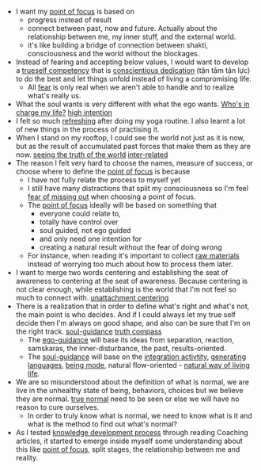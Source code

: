 - I want my [point of focus](<point of focus.md>) is based on
    - progress instead of result
    - connect between past, now and future. Actually about the relationship between me, my inner stuff, and the external world.
    - it's like building a bridge of connection between shakti, consciousness and the world without the blockages.
- Instead of fearing and accepting below values, I would want to develop a [trueself competency](<trueself competency.md>) that is [conscientious dedication](<conscientious dedication.md>) (tận tâm tận lực) to do the best and let things unfold instead of living a compromising life.
    - All [fear](<fear.md>) is only real when we aren't able to handle and to realize what's really us.
- What the soul wants is very different with what the ego wants. [Who's in charge my life?](<Who's in charge my life?.md>) [high intention](<high intention.md>)
- I felt so much [refreshing](<refreshing.md>) after doing my yoga routine. I also learnt a lot of new things in the process of practising it.
- When I stand on my rooftop, I could see the world not just as it is now, but as the result of accumulated past forces that make them as they are now. [seeing the truth of the world](<seeing the truth of the world.md>) [inter-related](<inter-related.md>)
- The reason I felt very hard to choose the names, measure of success, or choose where to define the [point of focus](<point of focus.md>) is because
    - I have not fully relate the process to myself yet
    - I still have many distractions that split my consciousness so I'm feel [fear of missing out](<fear of missing out.md>) when choosing a point of focus.
    - The [point of focus](<point of focus.md>) ideally will be based on something that
        - everyone could relate to,
        - totally have control over
        - soul guided, not ego guided
        - and only need one intention for
        - creating a natural result without the fear of doing wrong
    - For instance, when reading it's important to collect [raw materials](<raw materials.md>) instead of worrying too much about how to process them later.
- I want to merge two words centering and establishing the seat of awareness to centering at the seat of awareness. Because centering is not clear enough, while establishing is the world that I'm not feel so much to connect with. [unattachment centering](<unattachment centering.md>)
- There is a realization that in order to define what's right and what's not, the main point is who decides. And if I could always let my true self decide then I'm always on good shape, and also can be sure that I'm on the right track. [soul-guidance](<soul-guidance.md>) [truth compass](<truth compass.md>)
    - The [ego-guidance](<ego-guidance.md>) will base its ideas from separation, reaction, samskaras, the inner-disturbance, the past, results-oriented.
    - The [soul-guidance](<soul-guidance.md>) will base on the [integration activtity](<integration activtity.md>), [generating languages](<generating languages.md>), [being mode](<being mode.md>), natural flow-oriented - [natural way of living life](<natural way of living life.md>).
- We are so misunderstood about the definition of what is normal, we are live in the unhealthy state of being, behaviors, choices but we believe they are normal. [true normal](<true normal.md>) need to be seen or else we will have no reason to cure ourselves.
    - In order to truly know what is normal, we need to know what is it and what is the method to find out what's normal?
- As I tested [knowledge development process](<knowledge development process.md>)  through reading Coaching articles, it started to emerge inside myself some understanding about this like [point of focus](<point of focus.md>), split stages, the relationship between me and reality.
